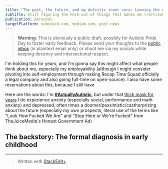 ```yaml
---
title: "The past, the future, and my Autistic inner core: Leaving the disability closet as #AutisticAF"
subtitle: Still figuring the heck out of things that makes me (re)traumatized, but I might consider getting therapy in the future (if my social anxiety allows).
publication: personal
targetPlatform: substack.com, medium.com, post.news
---
```


> **Warning**: This is obviously a public draft, possibly for Autistic Pride Day to foster early feedback. Please send your thoughts to the [public inbox](https://lists.sr.ht/~ajhalili2006/public-inbox) (in plaintext email only) or shoot me via my socials while keeping decency and intersectional respect.

I'm holding this for years, and I'm gonna say this might affect what people think about me, especially my employability (although I might consider pivoting into self-employment through making Recap Time Squad officially a legal company and also going full-time on open-source). I also have some reservations about this, because I still have

Here are the words: I'm **[#ActuallyAutistic]**, but under that [thick mask for years] I do experience anxiety (especially social, performance and math anxiety) and depressed, often times a doomer/pessimistic/casthorprizing about the future (especially my own prospects, literal use of the terms like "Look How Fucked We Are" and "Stop Here or We're Fucked" from TheJuiceMedia's Honest Government Ad)

## The backstory: The formal diagnosis in early childhood

<!-- Links go here. -->
[#ActuallyAutistic]: https://todo.com
[thick mask for years]: https://twitter.com/Kuys_Potpot/status/1640025400263999489?s=20

---
> Written with [StackEdit+](https://stackedit.net/).
<!--stackedit_data:
eyJwcm9wZXJ0aWVzIjoiZXh0ZW5zaW9uczpcbiAgcHJlc2V0Oi
BnZm1cbiAgZW1vamk6XG4gICAgc2hvcnRjdXRzOiB0cnVlXG4i
LCJoaXN0b3J5IjpbNjU1MjI0NzE2XX0=
-->